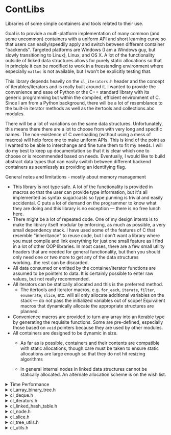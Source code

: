 # ContLibs
Libraries of some simple containers and tools related to their use.

Goal is to provide a multi-platform implementation of many common (and some uncommon) containers with a uniform API and short learning curve so that users can easily/speedily apply and switch between different container "backends". Targeted platforms are Windows (I am a Windows guy, but slowly transitioning to Linux), Linux, and OS X. A lot of the functionality outside of linked data structures allows for purely static allocations so that in principle it can be modified to work in a freestanding environment where especially `malloc` is not available, but I won't be explicitly testing that.

This library depends heavily on the `cl_iterators.h` header and the concept of iterables/iterators and is really built around it. I wanted to provide the convenience and ease of Python or the C++ standard library with its generic programming but within the compiled, efficient environment of C. Since I am from a Python background, there will be a lot of resemblance to the built-in iterator methods as well as the itertools and collections.abc modules.

There will be a lot of variations on the same data structures. Unfortunately, this means there there are a lot to choose from with very long and specific names. The non-existence of C overloading (without using a mess of macros) will help force me to make uniform APIs. This is kind of the point as I wanted to be able to interchange and fine tune them to fit my needs. I will do my best to keep up documentation so that it is clear which one to choose or is recommended based on needs. Eventually, I would like to build abstract data types that can easily switch between different backend containers as seemlessly as providing an identifying flag.

General notes and limitations - mostly about memory management

- This library is not type safe. A lot of the functionality is provided in macros so that the user can provide type information, but it's all implemented as syntax sugar/casts so type punning is trivial and easily accidental. C puts a lot of demand on the programmer to know what they are doing and this library is no exception &mdash; there is no free lunch here.
- There might be a lot of repeated code. One of my design intents is to make the library itself modular by enforcing, as much as possible, a very small dependency stack. I have used some of the features of C that resemble "inheritance" to reuse code, but I don't want a library where you must compile and link everything for just one small feature as I find in a lot of other OOP libraries. In most cases, there are a few small utility headers that are needed for general functionality, but then you should only need one or two more to get any of the data structures working...the rest can be discarded.
- All data consumed or emitted by the container/iterator functions are assumed to be pointers to data. It is certainly possible to enter raw values, but not really recommended.
- All iterators can be statically allocated and this is the preferred method. 
    - The itertools and iterator macros, e.g. `for_each`, `iterate`, `filter`, `enumerate`, `slice`, etc. will all only allocate additional variables on the stack &mdash; do not pass the initialized variables out of scope! Equivalent macros that dynamically allocate the appropriate structures are planned.
- Convenience macros are provided to turn any array into an iterable type by generating the requisite functions. Some are pre-defined, especially those based on `void` pointers because they are used by other modules.
- All containers are designed to be dynamic in size.
    - As far as is possible, containers and their contents are compatible with static allocations, though care must be taken to ensure static allocations are large enough so that they do not hit resizing algorithms
    
    - In general internal nodes in linked data structures cannot be statically allocated. An alternate allocation scheme is on the wish list.

[//]: # (This is a comment, note the parentheses are required)

<details><summary> Time Performance </summary> <blockquote>
Expected performance of common actions (not yet tested)

#### Abbreviations
- NYI - Not yet implemented
- A - amortized
- TRA/TRO - may trigger re-alignment/re-ordering. worst case quoted.
- N - number of elements in container
- N' - number of elements in secondary input container
- M - container capacity
- P - context dependent parameter of container.

#### General Notes
- Reversing is handled with flags where possible. In this case, performance is O(1) if no TRA functions are called or TRA conditions are met
- All iterators are lazily evaluated and so their functions should be O(N) except where the underlying `*_get` or `*_next` method are not O(1). For example, slicing an ordinary linked list is a terrible ideas as `LinkedList_get` is O(N) so `Slice_next` or `SliceIterator_next` will be O(N) on each call and iterating through the slice of a `LinkedList` is O(N^2)

#### Sequences

| category | structure | short description | init | extend | size/<br/>is_empty | reverse | contains/<br/>find | get<br/>(random) | peek_front | peek_back | insert<br/>(random) | push_front | push_back | remove(random) | pop_front | pop_back |
|---|---|---|---|---|---|---|---|---|---|---|---|---|---|---|---|---|
| contiguous buffer |`array (ref, NYI)`| standard static array | O(M) | O(N'+N) | O(1) (user) | O(N) | O(N) | O(1) | O(1) | O(1) | O(N) | O(N) | O(N) | O(N) | O(N) | O(N) |
| contiguous buffer |`CircularBuffer`| circular/ring array/buffer | O(M) | O(N')<br/>O(max(M,N'+N)) TRA, NYI | O(1) | O(1) | O(N) | O(1) | O(1) | O(1) | O(N) TRA | O(1) A/TRA | O(1) A/TRA | O(N) | O(1) | O(1) |
| linked structure* |`LinkedList`| simple linked list | O(1) | O(1) | O(1) | O(N) | O(N) | O(N) | O(1) | O(N) | O(N) | O(1) | O(N) | O(N) | O(1) | O(N) |
| linked structure* |`DblLinkedList`| doubly linked list for <br/> forward & backward traversal | O(1) | O(1)<br/>O(N'+N) TRO | O(1) | O(1) | O(N) | O(N) | O(1) | O(1) | O(N) | O(1) | O(1) | O(N) | O(1) | O(1) |
| linked* contiguous buffers |`HybridDblLinkedList`(P)| doubly linked list of buffers: "unrolled linked list". <br/> P is buffer size | O(1) | O(1)<br/>O(N'+N) TRO, NYI | O(1) | O(1) | O(N) | O(N/P) | O(1) | O(1) | O(N/P) A (needs confirmation) | O(1) | O(1) | O(N/P) | O(1) | O(1) |

*Do not `slice` linked strctures as the performance will be terrible. Instead `enumerate` them and skip the indices that you do not want.

#### Sets and Mappings

| category | structure | short description | init | add | merge | size/<br/>is_empty | contains/<br/>find | get<br/> |
|---|---|---|---|---|---|---|---|---|
| linked set |`LinkedHashSet`| iterable set of unique elements | O(M) | O(1) A/TRA | O(max(M, N+N')) TRA/NYI | O(1) | O(1) | N/A |
| linked mapping |`LinkedHashTable`| iterable set of key/value mappings | O(M) | O(1) A/TRA |  O(max(M, N+N')) TRA/NYI | O(1) | O(1) | O(1) A |

</blockquote></details>

<details><summary> cl_array_binary_tree.h </summary><blockquote>

#### Description

#### Status

#### Features/WIP

#### Notes

#### Examples

</blockquote></details>

<details><summary> cl_deque.h </summary><blockquote>

#### Description

Interfaces to be changed

#### Status

#### Features/WIP

#### Notes

#### Examples

</blockquote></details>

<details><summary> cl_iterators.h </summary><blockquote>

#### Description

Declarations and macros for iterator facilities for use with any of the containers in ContLibs that defines an iterator structure. Such container is called iterable, e.g. see Python's use of iteratables and iterators.

To be iterable, an instance of type `Type` must have the following structure and functions defined.

```
// for now, this must be a typedef. For the facilities here, this must not be an opaque struct.
// To keep internals opaque, I suggest the union char[] allocation for data hiding
typedef struct {} [Type]Iterator;

// Iterator allocation. variadics allow for configuration of the Iterator. 
// Normally, the first (and frequently only) parameter in the variadic is a 
// [Type] * pointer to an instance over which you want to iterate
void [Type]Iterator_init([Type]Iterator * object_iterator, ...); 

// return next element in the iterable object_instance. Must be a pointer of an arbitrary [ElementType].
[ElementType] * [Type]Iterator_next([Type]Iterator * object_iterator);

// check for stop condition on iterator
void [Type]Iterator_stop([Type]Iterator * object_iterator);

// additional standard functions include but are not required for the iterator facilities:

// heap-allocate a new iterator. First element is usually instance of the 
// object being iterated
[Type]Iterator * [Type]Iterator_new(...)

// struct destruction
void [Type]Iterator_del([Type]Iterator * iter);
```

In many cases, it is of practical use to have a function return an iterator that additionally may only have a default or incomplete configuration that is configured at a later time. To facilitate this, many of the Iterators that conform to the above definition of iterable are themselves iterable, i.e. there are corresponding functions that look like `[Type]IteratorIterator...` while `[Type]IteratorIterator` is an alias for `[Type]Iterator`. This allows users to have factories that create iterators, possibly modified, and then used in the iterator facilites within this header. This is especially useful for creating reverse iterators or slicing of sequences.

Like most things in C, there is no introspection, so the only way to tell if a particular container is iterable is through documentation or review of the corresponding headers. Iterators in general will not be opaque data structures.

#### Status

Implemented features tested

#### Features/WIP

- [x] for_each iteration macro
- [x] for_each enumerate macro
- [x] array iterators
    - [x] declaration facilities
    - [x] definition facilities
- [ ] array comprehension

#### Wish List

Basically include a lot of the features of the `itertools` module in Python

- [ ] permutations
- [ ] combinations
- [ ] combinations_with_replacement
- [ ] zip
- [ ] set comprehension (might place in separate set header)
- [ ] dict comprehension (might place in separate dict header)

#### iterator functionalities:

##### for_each iteration </u>

`for_each(DeRefElementType, ElementIdentifier, ObjectType, ...)`

`for_each_enumerate(DeRefElementType, ElementIdentifier, ObjectType, ...)`

##### macros for type-safe array iterator generation

`declare_array_iterator(type)`

`define_array_iterator(type)` 

#### Notes

When using the iterators with the `for_each` & `for_each_enumerate` macros, memory is statically allocated. If using heap allocation, stop checking will not free the memory and separate destruction is necessary.

#### Examples

```
typedef struct {
    double dval;
    int ival;
} pair_di;

// defines an iterator type for pair_di
define_array_iterator(pair_di) 

pair_di pair_list[] = { {2, 3.14159},
                        {1, 2.71828},
                        {0, 0.57721} };

/*
 * an iterator is allocated on the heap, iterated over putting each element
 * in a pointer: pair_di * element, and when iteration is complete automatically
 * de-allocates the iterator 
 */
for_each(pair_di, element, pair_di, pair_list) {
    printf("%lf\n", element->dval);
}

printf("\n");

/*
 * an iterator is allocated on the heap, iterated over putting each element
 * in an anonymous struct: {size_t i, pair_di * val}, and when iteration is 
 * complete automatically de-allocates the iterator 
 */
for_each_enumerate(pair_di, element, pair_di, pair_list) {
    printf("%zu->%lf\n", element.i, element.val);
}
    
```
Result:
```
3.14159
2.71828
0.57721

0->3.14159
1->2.71828
2->0.57721
```
</blockquote></details>

<details closed><summary> cl_linked_hash_table.h </summary><blockquote>

#### Description

#### Status

#### Features/WIP

#### Notes

#### Examples

</blockquote></details>

<details><summary> cl_node.h </summary><blockquote>

#### Description

Workhorse for any containers that depend on non-contiguous memory or element decorations.

Nodes can contain arbitrary data and can be configured to have extensible attributes. This is accomplished by mimmicing a struct in a block of memory without all the type safety and automatic memory mapping. Yes, this is probably something that shouldn't be done. No, I do not care.

Using or changing `cl_node` is probably more dangerous than it's worth. In fact, if you are not writing a new container that depends on them, it's best you ignore its existence. I am trying to design the dependent objects in ways that you never have to directly interact with them. If you are using `Node`s directly, you are probably using them incorrectly. This is not a statement of your ability, but my probably incomprehensible design and motivation.

Abandon all hope, ye who enter here

#### Status

Implemented, in testing

##### Features/WIP

- [x] `Node` type for storing standard/common attributes of arbitrary data

#### Notes

#### Examples

No.

</blockquote></details>

<details><summary> cl_slice.h </summary><blockquote>

#### Description

#### Status

#### Features/WIP

#### Notes

#### Examples

</blockquote></details>

<details><summary> cl_tree_utils.h </summary><blockquote>

#### Description

#### Status

#### Features/WIP

#### Notes

#### Examples

</blockquote></details>

<details><summary> cl_utils.h </summary><blockquote>

#### Description

#### Status

#### Features/WIP

#### Notes

#### Examples

</blockquote></details>